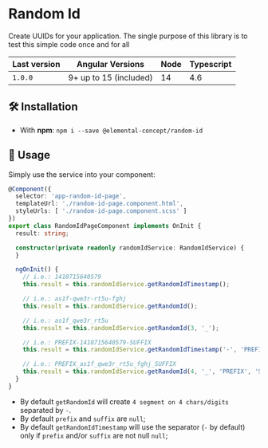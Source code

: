 # Random Id

Create UUIDs for your application.
The single purpose of this library is to test this simple code once and for all

| Last version | Angular Versions       | Node | Typescript |
|--------------|------------------------|------|------------|
| `1.0.0`      | 9+ up to 15 (included) | 14   | 4.6        |

## 🛠 Installation

- With **npm**: `npm i --save @elemental-concept/random-id`

## 📖 Usage

Simply use the service into your component:

```typescript
@Component({
  selector: 'app-random-id-page',
  templateUrl: './random-id-page.component.html',
  styleUrls: [ './random-id-page.component.scss' ]
})
export class RandomIdPageComponent implements OnInit {
  result: string;

  constructor(private readonly randomIdService: RandomIdService) {
  }

  ngOnInit() {
    // i.e.: 1410715640579
    this.result = this.randomIdService.getRandomIdTimestamp();

    // i.e.: as1f-qwe3r-rt5u-fghj
    this.result = this.randomIdService.getRandomId();

    // i.e.: as1f_qwe3r_rt5u
    this.result = this.randomIdService.getRandomId(3, '_');

    // i.e.: PREFIX-1410715640579-SUFFIX
    this.result = this.randomIdService.getRandomIdTimestamp('-', 'PREFIX', 'SUFFIX');

    // i.e.: PREFIX_as1f_qwe3r_rt5u_fghj_SUFFIX
    this.result = this.randomIdService.getRandomId(4, '_', 'PREFIX', 'SUFFIX');
  }
}
```

- By default `getRandomId` will create `4 segment on 4 chars/digits` separated by `-`.
- By default `prefix` and `suffix` are `null`;
- By default `getRandomIdTimestamp` will use the separator (`-` by default) only if `prefix` and/or `suffix` are not null `null`;
